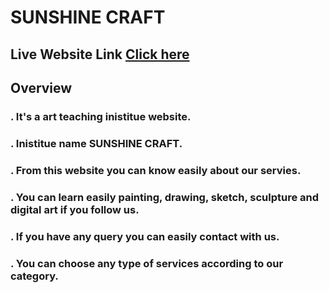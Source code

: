 # SUNSHINE CRAFT

## Live Website Link [Click here]()

## Overview

### . It's a art teaching inistitue website.

### . Inistitue name SUNSHINE CRAFT.

### . From this website you can know easily about our servies.

### . You can learn easily painting, drawing, sketch, sculpture and digital art if you follow us.

### . If you have any query you can easily contact with us.

### . You can choose any type of services according to our category.
